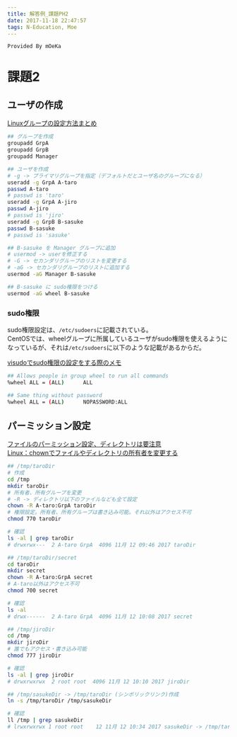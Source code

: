```yaml
---
title: 解答例_課題PH2
date: 2017-11-18 22:47:57
tags: N-Education, Moe
---
```

```
Provided By mOeKa
```

# 課題2
## ユーザの作成
[Linuxグループの設定方法まとめ](https://eng-entrance.com/linux-group)

```bash
## グループを作成
groupadd GrpA
groupadd GrpB
groupadd Manager

## ユーザを作成
# -g -> プライマリグループを指定（デフォルトだとユーザ名のグループになる）
useradd -g GrpA A-taro
passwd A-taro
# passwd is 'taro'
useradd -g GrpA A-jiro
passwd A-jiro
# passwd is 'jiro'
useradd -g GrpB B-sasuke
passwd B-sasuke
# passwd is 'sasuke'

## B-sasuke を Manager グループに追加
# usermod -> userを修正する
# -G -> セカンダリグループのリストを変更する
# -aG -> セカンダリグループのリストに追加する
usermod -aG Manager B-sasuke

## B-sasuke に sudo権限をつける
usermod -aG wheel B-sasuke
```

### sudo権限
sudo権限設定は、`/etc/sudoers`に記載されている。  
CentOSでは、wheelグループに所属しているユーザがsudo権限を使えるようになっているが、それは`/etc/sudoers`に以下のような記載があるからだ。  

[visudoでsudo権限の設定をする際のメモ](https://qiita.com/kmikmy/items/6a6a086f6415d9b55b96)

```bash
## Allows people in group wheel to run all commands
%wheel ALL = (ALL)		ALL

## Same thing without password
%wheel ALL = (ALL)		NOPASSWORD:ALL
```



## パーミッション設定
[ファイルのパーミッション設定、ディレクトリは要注意](http://wordpress.honobono-life.info/lin-base/%E3%83%95%E3%82%A1%E3%82%A4%E3%83%AB%E3%81%AE%E3%83%91%E3%83%BC%E3%83%9F%E3%83%83%E3%82%B7%E3%83%A7%E3%83%B3%E8%A8%AD%E5%AE%9A%E3%80%81%E3%83%87%E3%82%A3%E3%83%AC%E3%82%AF%E3%83%88%E3%83%AA%E3%81%AF/)  
[Linux：chownでファイルやディレクトリの所有者を変更する](http://raining.bear-life.com/linux/chown%E3%81%A7%E3%83%95%E3%82%A1%E3%82%A4%E3%83%AB%E3%82%84%E3%83%87%E3%82%A3%E3%83%AC%E3%82%AF%E3%83%88%E3%83%AA%E3%81%AE%E6%89%80%E6%9C%89%E8%80%85%E3%82%92%E5%A4%89%E6%9B%B4%E3%81%99%E3%82%8B)  

```bash
## /tmp/taroDir
# 作成
cd /tmp
mkdir taroDir
# 所有者、所有グループを変更
# -R -> ディレクトリ以下のファイルなども全て設定
chown -R A-taro:GrpA taroDir
# 権限設定。所有者、所有グループは書き込み可能。それ以外はアクセス不可
chmod 770 taroDir

# 確認
ls -al | grep taroDir
# drwxrwx---  2 A-taro GrpA  4096 11月 12 09:46 2017 taroDir
```
```bash
## /tmp/taroDir/secret
cd taroDir
mkdir secret
chown -R A-taro:GrpA secret
# A-taro以外はアクセス不可
chmod 700 secret

# 確認
ls -al
# drwx------  2 A-taro GrpA  4096 11月 12 10:08 2017 secret
```
```bash
## /tmp/jiroDir
cd /tmp
mkdir jiroDir
# 誰でもアクセス・書き込み可能
chmod 777 jiroDir

# 確認
ls -al | grep jiroDir
# drwxrwxrwx  2 root root  4096 11月 12 10:10 2017 jiroDir
```
```bash
## /tmp/sasukeDir -> /tmp/taroDir (シンボリックリンク)作成
ln -s /tmp/taroDir /tmp/sasukeDir

# 確認
ll /tmp | grep sasukeDir
# lrwxrwxrwx 1 root root	12 11月 12 10:34 2017 sasukeDir -> /tmp/taroDir

```
